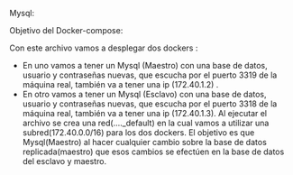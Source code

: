 Mysql:

Objetivo del Docker-compose:

Con este archivo vamos a desplegar dos dockers :
-  En uno vamos a tener un Mysql (Maestro) con una base de datos, usuario y contraseñas nuevas, que escucha por el puerto 3319 de la máquina real, también va a tener una ip  (172.40.1.2) .
-  En otro vamos a tener un Mysql (Esclavo)  con una base de datos, usuario y contraseñas nuevas, que escucha por el puerto  3318 de la máquina real, también va a tener una ip  (172.40.1.3).
 Al ejecutar el archivo se crea una red(...._default) en la cual vamos a utilizar una subred(172.40.0.0/16) para los dos dockers.
El objetivo es que Mysql(Maestro) al hacer cualquier cambio sobre la base de datos replicada(maestro) que esos cambios se efectúen en la base de datos del esclavo y maestro.

